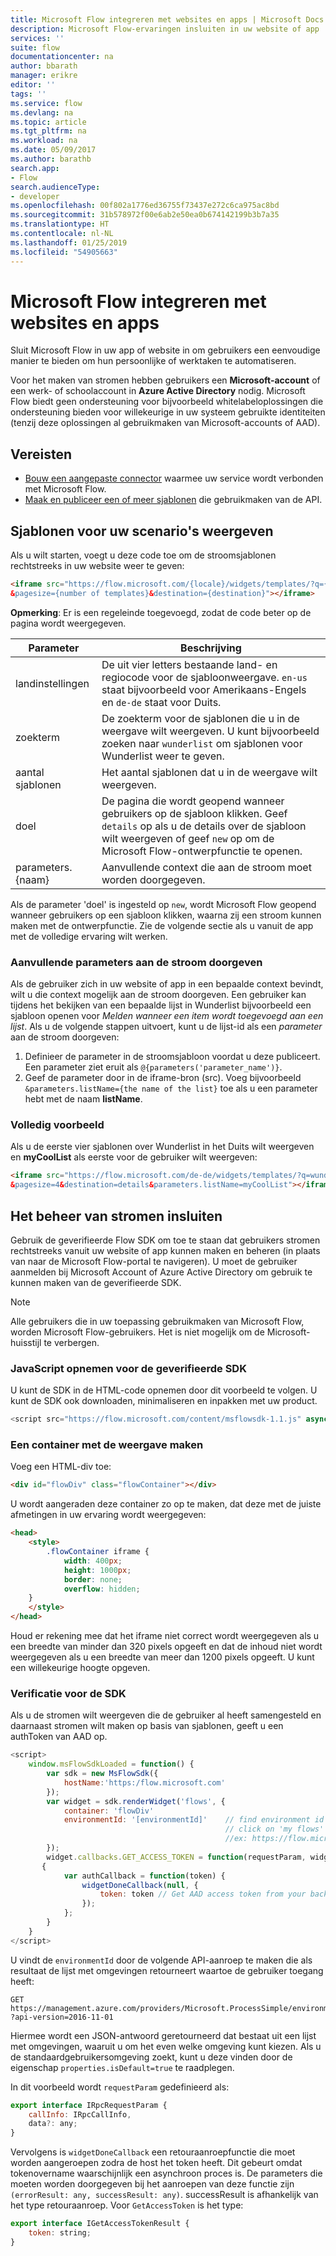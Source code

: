 ```yaml
---
title: Microsoft Flow integreren met websites en apps | Microsoft Docs
description: Microsoft Flow-ervaringen insluiten in uw website of app
services: ''
suite: flow
documentationcenter: na
author: bbarath
manager: erikre
editor: ''
tags: ''
ms.service: flow
ms.devlang: na
ms.topic: article
ms.tgt_pltfrm: na
ms.workload: na
ms.date: 05/09/2017
ms.author: barathb
search.app:
- Flow
search.audienceType:
- developer
ms.openlocfilehash: 00f802a1776ed36755f73437e272c6ca975ac8bd
ms.sourcegitcommit: 31b578972f00e6ab2e50ea0b674142199b3b7a35
ms.translationtype: HT
ms.contentlocale: nl-NL
ms.lasthandoff: 01/25/2019
ms.locfileid: "54905663"
---
```

# <a name="integrate-microsoft-flow-with-websites-and-apps"></a>Microsoft Flow integreren met websites en apps
Sluit Microsoft Flow in uw app of website in om gebruikers een eenvoudige manier te bieden om hun persoonlijke of werktaken te automatiseren.

Voor het maken van stromen hebben gebruikers een **Microsoft-account** of een werk- of schoolaccount in **Azure Active Directory** nodig. Microsoft Flow biedt geen ondersteuning voor bijvoorbeeld whitelabeloplossingen die ondersteuning bieden voor willekeurige in uw systeem gebruikte identiteiten (tenzij deze oplossingen al gebruikmaken van Microsoft-accounts of AAD).

## <a name="prerequisites"></a>Vereisten
* [Bouw een aangepaste connector](register-custom-api.md) waarmee uw service wordt verbonden met Microsoft Flow.
* [Maak en publiceer een of meer sjablonen](../publish-a-template.md) die gebruikmaken van de API.

## <a name="show-templates-for-your-scenarios"></a>Sjablonen voor uw scenario's weergeven
Als u wilt starten, voegt u deze code toe om de stroomsjablonen rechtstreeks in uw website weer te geven:

```html
<iframe src="https://flow.microsoft.com/{locale}/widgets/templates/?q={search term}
&pagesize={number of templates}&destination={destination}"></iframe>
```

**Opmerking**: Er is een regeleinde toegevoegd, zodat de code beter op de pagina wordt weergegeven.

| Parameter | Beschrijving |
| --- | --- |
| landinstellingen |De uit vier letters bestaande land- en regiocode voor de sjabloonweergave. `en-us` staat bijvoorbeeld voor Amerikaans-Engels en `de-de` staat voor Duits. |
| zoekterm |De zoekterm voor de sjablonen die u in de weergave wilt weergeven. U kunt bijvoorbeeld zoeken naar `wunderlist` om sjablonen voor Wunderlist weer te geven. |
| aantal sjablonen |Het aantal sjablonen dat u in de weergave wilt weergeven. |
| doel |De pagina die wordt geopend wanneer gebruikers op de sjabloon klikken. Geef `details` op als u de details over de sjabloon wilt weergeven of geef `new` op om de Microsoft Flow-ontwerpfunctie te openen. |
| parameters.{naam} |Aanvullende context die aan de stroom moet worden doorgegeven. |

Als de parameter 'doel' is ingesteld op `new`, wordt Microsoft Flow geopend wanneer gebruikers op een sjabloon klikken, waarna zij een stroom kunnen maken met de ontwerpfunctie. Zie de volgende sectie als u vanuit de app met de volledige ervaring wilt werken.

### <a name="passing-additional-parameters-to-the-flow"></a>Aanvullende parameters aan de stroom doorgeven
Als de gebruiker zich in uw website of app in een bepaalde context bevindt, wilt u die context mogelijk aan de stroom doorgeven. Een gebruiker kan tijdens het bekijken van een bepaalde lijst in Wunderlist bijvoorbeeld een sjabloon openen voor *Melden wanneer een item wordt toegevoegd aan een lijst*. Als u de volgende stappen uitvoert, kunt u de lijst-id als een *parameter* aan de stroom doorgeven:

1. Definieer de parameter in de stroomsjabloon voordat u deze publiceert. Een parameter ziet eruit als `@{parameters('parameter_name')}`.
2. Geef de parameter door in de iframe-bron (src). Voeg bijvoorbeeld `&parameters.listName={the name of the list}` toe als u een parameter hebt met de naam **listName**.

### <a name="full-sample"></a>Volledig voorbeeld
Als u de eerste vier sjablonen over Wunderlist in het Duits wilt weergeven en **myCoolList** als eerste voor de gebruiker wilt weergeven:

```html
<iframe src="https://flow.microsoft.com/de-de/widgets/templates/?q=wunderlist
&pagesize=4&destination=details&parameters.listName=myCoolList"></iframe>
```

## <a name="embed-the-management-of-flows"></a>Het beheer van stromen insluiten
Gebruik de geverifieerde Flow SDK om toe te staan dat gebruikers stromen rechtstreeks vanuit uw website of app kunnen maken en beheren (in plaats van naar de Microsoft Flow-portal te navigeren). U moet de gebruiker aanmelden bij Microsoft Account of Azure Active Directory om gebruik te kunnen maken van de geverifieerde SDK.

> [!NOTE]
> Alle gebruikers die in uw toepassing gebruikmaken van Microsoft Flow, worden Microsoft Flow-gebruikers. Het is niet mogelijk om de Microsoft-huisstijl te verbergen.
> 
> 

### <a name="include-the-javascript-for-the-authenticated-sdk"></a>JavaScript opnemen voor de geverifieerde SDK
U kunt de SDK in de HTML-code opnemen door dit voorbeeld te volgen. U kunt de SDK ook downloaden, minimaliseren en inpakken met uw product.

```javascript
<script src="https://flow.microsoft.com/content/msflowsdk-1.1.js" async defer></script>
```

### <a name="create-a-container-to-contain-the-view"></a>Een container met de weergave maken
Voeg een HTML-div toe:

```html
<div id="flowDiv" class="flowContainer"></div>
```

U wordt aangeraden deze container zo op te maken, dat deze met de juiste afmetingen in uw ervaring wordt weergegeven:

```html
<head>
    <style>
        .flowContainer iframe {
            width: 400px;
            height: 1000px;
            border: none;
            overflow: hidden;
    }
    </style>
</head>
```

Houd er rekening mee dat het iframe niet correct wordt weergegeven als u een breedte van minder dan 320 pixels opgeeft en dat de inhoud niet wordt weergegeven als u een breedte van meer dan 1200 pixels opgeeft. U kunt een willekeurige hoogte opgeven.

### <a name="authentication-against-the-sdk"></a>Verificatie voor de SDK
Als u de stromen wilt weergeven die de gebruiker al heeft samengesteld en daarnaast stromen wilt maken op basis van sjablonen, geeft u een authToken van AAD op.

```javascript
<script>
    window.msFlowSdkLoaded = function() {
        var sdk = new MsFlowSdk({
            hostName:'https:/flow.microsoft.com'
        });
        var widget = sdk.renderWidget('flows', {
            container: 'flowDiv'
            environmentId: '[environmentId]'    // find environment id from browser URL when you 
                                                // click on 'my flows'
                                                //ex: https://flow.microsoft.com/manage/environments/[environmentId]/flows
        });
        widget.callbacks.GET_ACCESS_TOKEN = function(requestParam, widgetDoneCallback)
       {
            var authCallback = function(token) {
                widgetDoneCallback(null, {
                    token: token // Get AAD access token from your backend system
                });
            };
        }
    }
</script>
```

U vindt de `environmentId` door de volgende API-aanroep te maken die als resultaat de lijst met omgevingen retourneert waartoe de gebruiker toegang heeft:

```http
GET https://management.azure.com/providers/Microsoft.ProcessSimple/environments
?api-version=2016-11-01 
```

Hiermee wordt een JSON-antwoord geretourneerd dat bestaat uit een lijst met omgevingen, waaruit u om het even welke omgeving kunt kiezen. Als u de standaardgebruikersomgeving zoekt, kunt u deze vinden door de eigenschap `properties.isDefault=true` te raadplegen.

In dit voorbeeld wordt `requestParam` gedefinieerd als:

```javascript
export interface IRpcRequestParam {
    callInfo: IRpcCallInfo,
    data?: any;
}
```

Vervolgens is `widgetDoneCallback` een retouraanroepfunctie die moet worden aangeroepen zodra de host het token heeft. Dit gebeurt omdat tokenovername waarschijnlijk een asynchroon proces is. De parameters die moeten worden doorgegeven bij het aanroepen van deze functie zijn `(errorResult: any, successResult: any)`. successResult is afhankelijk van het type retouraanroep. Voor `GetAccessToken` is het type:

```javascript
export interface IGetAccessTokenResult {
    token: string;
}
```
